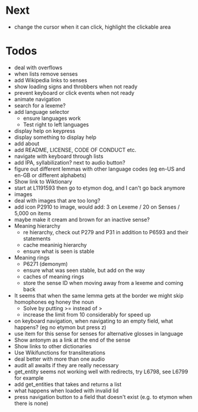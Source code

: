 # Next
- change the cursor when it can click, highlight the clickable area

# Todos
- deal with overflows
 - when lists remove senses
- add Wikipedia links to senses
- show loading signs and throbbers when not ready
 - prevent keyboard or click events when not ready
- animate navigation
- search for a lexeme?
- add language selector
  - ensure languages work
  - Test right to left languages
- display help on keypress
- display something to display help
- add about
- add README, LICENSE, CODE OF CONDUCT etc.
- navigate with keyboard through lists
- add IPA, syllabilization? next to audio button?
- figure out different lemmas with other language codes (eg en-US and en-GB or different alphabets)
- Show link to Wiktionary
- start at L1191593 then go to etymon dog, and I can't go back anymore
- images
 - deal with images that are too long?
 - add icon P2910 to image,  would add: 3 on Lexeme / 20 on Senses / 5,000 on items 
 - maybe make it cream and brown for an inactive sense?
- Meaning hierarchy
  - re hierarchy, check out P279 and P31 in addition to P6593 and their statements
  - cache meaninig hierarchy
  - ensure what is seen is stable
- Meaning rings
  - P6271 (demonym)
  - ensure what was seen stable, but add on the way
  - caches of meaning rings
  - store the sense ID when moving away from a lexeme and coming back
- It seems that when the same lemma gets at the border we might skip homophones eg honey the noun
  - Solve by putting >= instead of >
  - increase the limit from 10 considerably for speed up
- on keyboard navigation, when navigating to an empty field, what happens? (eg no etymon but press z)
- use item for this sense for senses for alternative glosses in language
- Show antonym as a link at the end of the sense
- Show links to other dictionaries
- Use Wikifunctions for transliterations
- deal better with more than one audio
- audit all awaits if they are really necessary
- get_entity seems not working well with redirects, try L6798, see L6799 for example
- add get_entities that takes and returns a list
- what happens when loaded with invalid lid
- press navigation button to a field that doesn't exist (e.g. to etymon when there is none)
